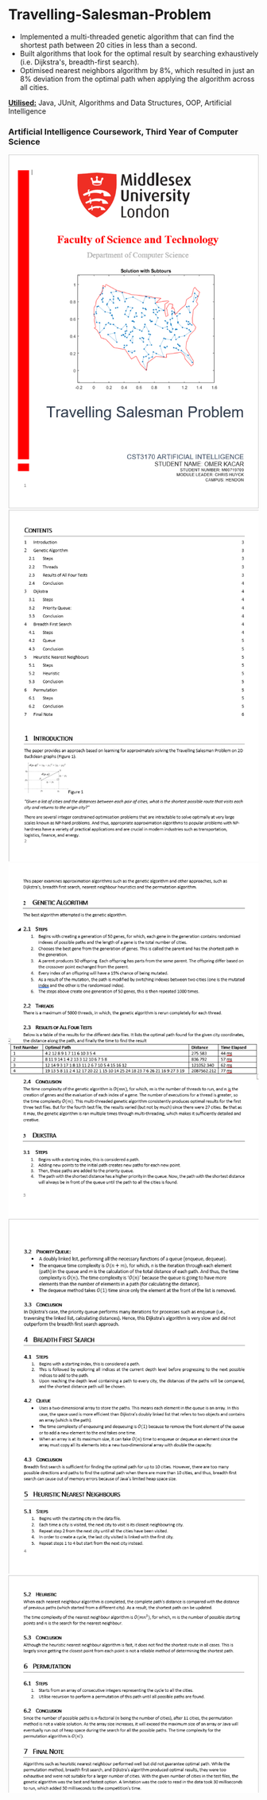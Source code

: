 # Travelling-Salesman-Problem

- Implemented a multi-threaded genetic algorithm that can find the shortest path between 20 cities in less than a second.
- Built algorithms that look for the optimal result by searching exhaustively (i.e. Dijkstra's, breadth-first search).
- Optimised nearest neighbors algorithm by 8%, which resulted in just an 8% deviation from the optimal path when applying the algorithm across all cities.

<u><b>Utilised:</b></u> Java, JUnit, Algorithms and Data Structures, OOP, Artificial Intelligence

### Artificial Intelligence Coursework, Third Year of Computer Science


<img src="README_Images/page1.png">
<img src="README_Images/page2.png">
<img src="README_Images/page3.png">
<img src="README_Images/page4.png">
<img src="README_Images/page5.png">
